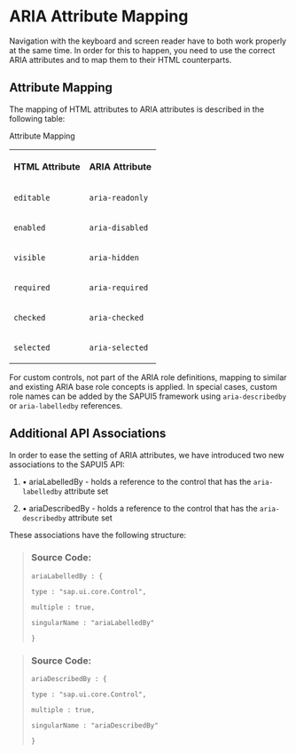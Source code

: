 <!-- loio3e9c0104db864fbabc9fc786cbdf76a4 -->

# ARIA Attribute Mapping

Navigation with the keyboard and screen reader have to both work properly at the same time. In order for this to happen, you need to use the correct ARIA attributes and to map them to their HTML counterparts.



## Attribute Mapping

The mapping of HTML attributes to ARIA attributes is described in the following table:

<a name="loio3e9c0104db864fbabc9fc786cbdf76a4__table_i55_wg4_ds"/>Attribute Mapping


<table>
<tr>
<th valign="top">

HTML Attribute



</th>
<th valign="top">

ARIA Attribute



</th>
</tr>
<tr>
<td valign="top">

 `editable` 



</td>
<td valign="top">

 `aria-readonly` 



</td>
</tr>
<tr>
<td valign="top">

 `enabled` 



</td>
<td valign="top">

 `aria-disabled` 



</td>
</tr>
<tr>
<td valign="top">

 `visible` 



</td>
<td valign="top">

 `aria-hidden` 



</td>
</tr>
<tr>
<td valign="top">

 `required` 



</td>
<td valign="top">

 `aria-required` 



</td>
</tr>
<tr>
<td valign="top">

 `checked` 



</td>
<td valign="top">

 `aria-checked` 



</td>
</tr>
<tr>
<td valign="top">

 `selected` 



</td>
<td valign="top">

 `aria-selected` 



</td>
</tr>
</table>

For custom controls, not part of the ARIA role definitions, mapping to similar and existing ARIA base role concepts is applied. In special cases, custom role names can be added by the SAPUI5 framework using `aria-describedby` or `aria-labelledby` references.



## Additional API Associations

In order to ease the setting of ARIA attributes, we have introduced two new associations to the SAPUI5 API:

1.  • ariaLabelledBy - holds a reference to the control that has the `aria-labelledby` attribute set

2.  • ariaDescribedBy - holds a reference to the control that has the `aria-describedby` attribute set


These associations have the following structure:

> ### Source Code:  
> ```
> ariaLabelledBy : {
> 
> type : "sap.ui.core.Control",
> 
> multiple : true,
> 
> singularName : "ariaLabelledBy"
> 
> }
> 
> ```

> ### Source Code:  
> ```
> ariaDescribedBy : {
> 
> type : "sap.ui.core.Control",
> 
> multiple : true,
> 
> singularName : "ariaDescribedBy"
> 
> }
> 
> ```

